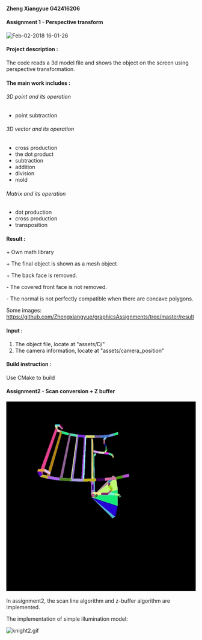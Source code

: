 #### Zheng Xiangyue G42416206

#### Assignment 1 - Perspective transform

![Feb-02-2018 16-01-26](<https://raw.githubusercontent.com/Zhengxiangyue/graphicsAssignments/master/result/Knight.gif>)

#### Project description :

The code reads a 3d model file and shows the object on the screen using perspective transformation.

#### The main work includes :

###### 3D point and its operation

-  point subtraction

###### 3D vector and its operation

-  cross production
-  the dot product
-  subtraction
-  addition
-  division
-  mold

###### Matrix and its operation

-  dot production
-  cross production
-  transposition

#### Result :

\+ Own math library

\+ The final object is shown as a mesh object

\+ The back face is removed.

\- The covered front face is not removed.

\- The normal is not perfectly compatible when there are concave polygons.

Some images: <https://github.com/Zhengxiangyue/graphicsAssignments/tree/master/result>

#### Input :

1. The object file, locate at "assets/D/"
2. The camera information, locate at "assets/camera_position"

#### Build instruction :

Use CMake to build



#### Assignment2 - Scan conversion + Z buffer

![bench](https://raw.githubusercontent.com/Zhengxiangyue/graphicsAssignments/master/result/BenchAndCone.gif)

In assignment2, the scan line algorithm and z-buffer algorithm are implemented.

The implementation of simple illumination model:

![knight2.gif](https://github.com/Zhengxiangyue/graphicsAssignments/blob/master/result/Knight2.gif?raw=true)